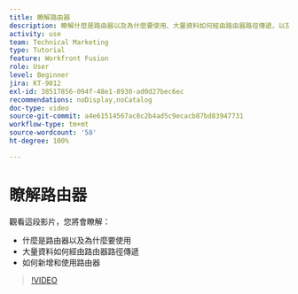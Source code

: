 ```yaml
---
title: 瞭解路由器
description: 瞭解什麼是路由器以及為什麼要使用、大量資料如何經由路由器路徑傳遞，以及如何新增和使用路由器，全部都是  [!DNL Adobe Workfront Fusion] 的功能。
activity: use
team: Technical Marketing
type: Tutorial
feature: Workfront Fusion
role: User
level: Beginner
jira: KT-9012
exl-id: 38517856-094f-48e1-8930-ad0d27bec6ec
recommendations: noDisplay,noCatalog
doc-type: video
source-git-commit: a4e61514567ac8c2b4ad5c9ecacb87bd83947731
workflow-type: tm+mt
source-wordcount: '58'
ht-degree: 100%

---
```


# 瞭解路由器

觀看這段影片，您將會瞭解：

* 什麼是路由器以及為什麼要使用
* 大量資料如何經由路由器路徑傳遞
* 如何新增和使用路由器

>[!VIDEO](https://video.tv.adobe.com/v/335271/?quality=12&learn=on)
